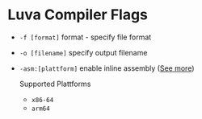 # Luva Compiler Flags

 - `-f [format]`    format - specify file format
 - `-o [filename]`  specify output filename
 - `-asm:[plattform]` enable inline assembly ([See more](flags/inline-assembly.md))

   Supported Plattforms
    - `x86-64`
    - `arm64`
